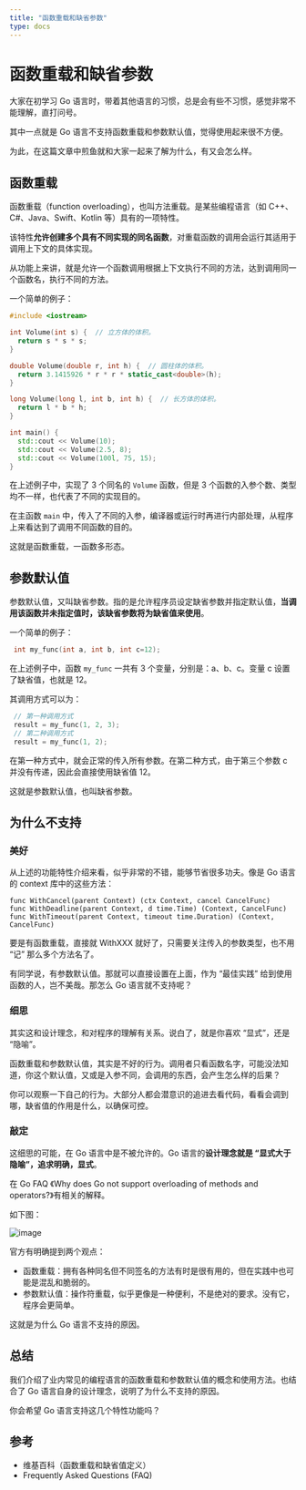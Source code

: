 ```yaml
---
title: "函数重载和缺省参数"
type: docs
---
```


# 函数重载和缺省参数

大家在初学习 Go 语言时，带着其他语言的习惯，总是会有些不习惯，感觉非常不能理解，直打问号。

其中一点就是 Go 语言不支持函数重载和参数默认值，觉得使用起来很不方便。

为此，在这篇文章中煎鱼就和大家一起来了解为什么，有又会怎么样。

## 函数重载

函数重载（function overloading），也叫方法重载。是某些编程语言（如 C++、C#、Java、Swift、Kotlin 等）具有的一项特性。

该特性**允许创建多个具有不同实现的同名函数**，对重载函数的调用会运行其适用于调用上下文的具体实现。

从功能上来讲，就是允许一个函数调用根据上下文执行不同的方法，达到调用同一个函数名，执行不同的方法。

一个简单的例子：

```c++
#include <iostream>

int Volume(int s) {  // 立方体的体积。
  return s * s * s;
}

double Volume(double r, int h) {  // 圆柱体的体积。
  return 3.1415926 * r * r * static_cast<double>(h);
}

long Volume(long l, int b, int h) {  // 长方体的体积。
  return l * b * h;
}

int main() {
  std::cout << Volume(10);
  std::cout << Volume(2.5, 8);
  std::cout << Volume(100l, 75, 15);
}
```

在上述例子中，实现了 3 个同名的 `Volume` 函数，但是 3 个函数的入参个数、类型均不一样，也代表了不同的实现目的。

在主函数 `main` 中，传入了不同的入参，编译器或运行时再进行内部处理，从程序上来看达到了调用不同函数的目的。

这就是函数重载，一函数多形态。

## 参数默认值

参数默认值，又叫缺省参数。指的是允许程序员设定缺省参数并指定默认值，**当调用该函数并未指定值时，该缺省参数将为缺省值来使用**。

一个简单的例子：

```c++
 int my_func(int a, int b, int c=12);
```

在上述例子中，函数 `my_func` 一共有 3 个变量，分别是：a、b、c。变量 c 设置了缺省值，也就是 12。

其调用方式可以为：

```c++
 // 第一种调用方式
 result = my_func(1, 2, 3);
 // 第二种调用方式
 result = my_func(1, 2);
```

在第一种方式中，就会正常的传入所有参数。在第二种方式，由于第三个参数 c 并没有传递，因此会直接使用缺省值 12。

这就是参数默认值，也叫缺省参数。

## 为什么不支持

### 美好

从上述的功能特性介绍来看，似乎非常的不错，能够节省很多功夫。像是 Go 语言的 context 库中的这些方法：

```golang
func WithCancel(parent Context) (ctx Context, cancel CancelFunc)
func WithDeadline(parent Context, d time.Time) (Context, CancelFunc)
func WithTimeout(parent Context, timeout time.Duration) (Context, CancelFunc)
```

要是有函数重载，直接就 WithXXX 就好了，只需要关注传入的参数类型，也不用 “记” 那么多个方法名了。

有同学说，有参数默认值。那就可以直接设置在上面，作为 “最佳实践” 给到使用函数的人，岂不美哉。那怎么 Go 语言就不支持呢？

### 细思

其实这和设计理念，和对程序的理解有关系。说白了，就是你喜欢 “显式”，还是 “隐喻”。

函数重载和参数默认值，其实是不好的行为。调用者只看函数名字，可能没法知道，你这个默认值，又或是入参不同，会调用的东西，会产生怎么样的后果？

你可以观察一下自己的行为。大部分人都会潜意识的追进去看代码，看看会调到哪，缺省值的作用是什么，以确保可控。

### 敲定

这细思的可能，在 Go 语言中是不被允许的。Go 语言的**设计理念就是 “显式大于隐喻”，追求明确，显式**。

在 Go FAQ 《Why does Go not support overloading of methods and operators?》有相关的解释。

如下图：

![image](../../../images/func-overloading.png)

官方有明确提到两个观点：
- 函数重载：拥有各种同名但不同签名的方法有时是很有用的，但在实践中也可能是混乱和脆弱的。
- 参数默认值：操作符重载，似乎更像是一种便利，不是绝对的要求。没有它，程序会更简单。

这就是为什么 Go 语言不支持的原因。

## 总结

我们介绍了业内常见的编程语言的函数重载和参数默认值的概念和使用方法。也结合了 Go 语言自身的设计理念，说明了为什么不支持的原因。

你会希望 Go 语言支持这几个特性功能吗？

## 参考

- 维基百科（函数重载和缺省值定义）
- Frequently Asked Questions (FAQ)